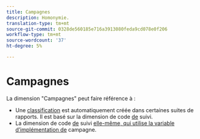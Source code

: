 ```yaml
---
title: Campagnes
description: Homonymie.
translation-type: tm+mt
source-git-commit: 0328de560185e716a3913080feda9cd078e0f206
workflow-type: tm+mt
source-wordcount: '37'
ht-degree: 5%

---
```



# Campagnes

La dimension &quot;Campagnes&quot; peut faire référence à :

* Une [classification](../c-classifications2/c-classifications.md) est automatiquement créée dans certaines suites de rapports. Il est basé sur la dimension de code [de](tracking-code.md) suivi.
* La dimension de code [de](tracking-code.md) suivi [elle-même, qui utilise la variable d’implémentation de](/help/implement/vars/page-vars/campaign.md) campagne.
